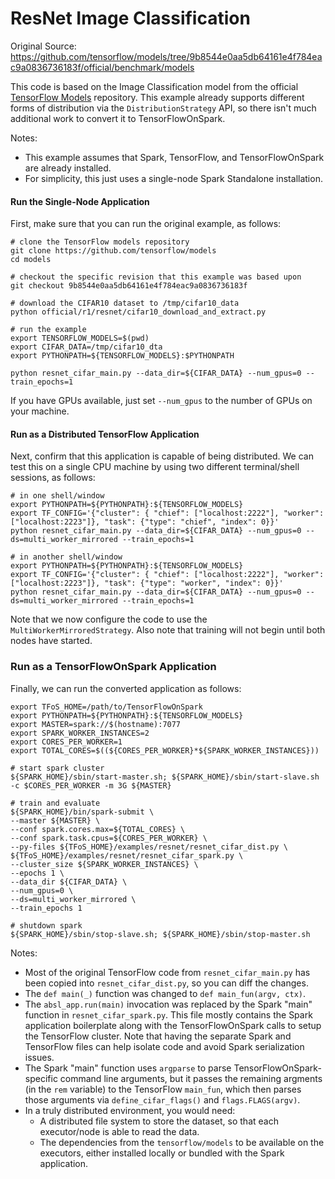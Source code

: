 # ResNet Image Classification

Original Source: https://github.com/tensorflow/models/tree/9b8544e0aa5db64161e4f784eac9a0836736183f/official/benchmark/models

This code is based on the Image Classification model from the official [TensorFlow Models](https://github.com/tensorflow/models) repository.  This example already supports different forms of distribution via the `DistributionStrategy` API, so there isn't much additional work to convert it to TensorFlowOnSpark.

Notes:
- This example assumes that Spark, TensorFlow, and TensorFlowOnSpark are already installed.
- For simplicity, this just uses a single-node Spark Standalone installation.

#### Run the Single-Node Application

First, make sure that you can run the original example, as follows:
```
# clone the TensorFlow models repository
git clone https://github.com/tensorflow/models
cd models

# checkout the specific revision that this example was based upon
git checkout 9b8544e0aa5db64161e4f784eac9a0836736183f

# download the CIFAR10 dataset to /tmp/cifar10_data
python official/r1/resnet/cifar10_download_and_extract.py

# run the example
export TENSORFLOW_MODELS=$(pwd)
export CIFAR_DATA=/tmp/cifar10_dta
export PYTHONPATH=${TENSORFLOW_MODELS}:$PYTHONPATH

python resnet_cifar_main.py --data_dir=${CIFAR_DATA} --num_gpus=0 --train_epochs=1
```

If you have GPUs available, just set `--num_gpus` to the number of GPUs on your machine.

#### Run as a Distributed TensorFlow Application

Next, confirm that this application is capable of being distributed.  We can test this on a single CPU machine by using two different terminal/shell sessions, as follows:
```
# in one shell/window
export PYTHONPATH=${PYTHONPATH}:${TENSORFLOW_MODELS}
export TF_CONFIG='{"cluster": { "chief": ["localhost:2222"], "worker": ["localhost:2223"]}, "task": {"type": "chief", "index": 0}}'
python resnet_cifar_main.py --data_dir=${CIFAR_DATA} --num_gpus=0 --ds=multi_worker_mirrored --train_epochs=1

# in another shell/window
export PYTHONPATH=${PYTHONPATH}:${TENSORFLOW_MODELS}
export TF_CONFIG='{"cluster": { "chief": ["localhost:2222"], "worker": ["localhost:2223"]}, "task": {"type": "worker", "index": 0}}'
python resnet_cifar_main.py --data_dir=${CIFAR_DATA} --num_gpus=0 --ds=multi_worker_mirrored --train_epochs=1
```

Note that we now configure the code to use the `MultiWorkerMirroredStrategy`.  Also note that training will not begin until both nodes have started.

### Run as a TensorFlowOnSpark Application

Finally, we can run the converted application as follows:
```
export TFoS_HOME=/path/to/TensorFlowOnSpark
export PYTHONPATH=${PYTHONPATH}:${TENSORFLOW_MODELS}
export MASTER=spark://$(hostname):7077
export SPARK_WORKER_INSTANCES=2
export CORES_PER_WORKER=1
export TOTAL_CORES=$((${CORES_PER_WORKER}*${SPARK_WORKER_INSTANCES}))

# start spark cluster
${SPARK_HOME}/sbin/start-master.sh; ${SPARK_HOME}/sbin/start-slave.sh -c $CORES_PER_WORKER -m 3G ${MASTER}

# train and evaluate
${SPARK_HOME}/bin/spark-submit \
--master ${MASTER} \
--conf spark.cores.max=${TOTAL_CORES} \
--conf spark.task.cpus=${CORES_PER_WORKER} \
--py-files ${TFoS_HOME}/examples/resnet/resnet_cifar_dist.py \
${TFoS_HOME}/examples/resnet/resnet_cifar_spark.py \
--cluster_size ${SPARK_WORKER_INSTANCES} \
--epochs 1 \
--data_dir ${CIFAR_DATA} \
--num_gpus=0 \
--ds=multi_worker_mirrored \
--train_epochs 1

# shutdown spark
${SPARK_HOME}/sbin/stop-slave.sh; ${SPARK_HOME}/sbin/stop-master.sh
```

Notes:
- Most of the original TensorFlow code from `resnet_cifar_main.py` has been copied into `resnet_cifar_dist.py`, so you can diff the changes.
- The `def main(_)` function was changed to `def main_fun(argv, ctx)`.
- The `absl_app.run(main)` invocation was replaced by the Spark "main" function in `resnet_cifar_spark.py`.  This file mostly contains the Spark application boilerplate along with the TensorFlowOnSpark calls to setup the TensorFlow cluster.  Note that having the separate Spark and TensorFlow files can help isolate code and avoid Spark serialization issues.
- The Spark "main" function uses `argparse` to parse TensorFlowOnSpark-specific command line arguments, but it passes the remaining argments (in the `rem` variable) to the TensorFlow `main_fun`, which then parses those arguments via `define_cifar_flags()` and `flags.FLAGS(argv)`.
- In a truly distributed environment, you would need:
  - A distributed file system to store the dataset, so that each executor/node is able to read the data.
  - The dependencies from the `tensorflow/models` to be available on the executors, either installed locally or bundled with the Spark application.
